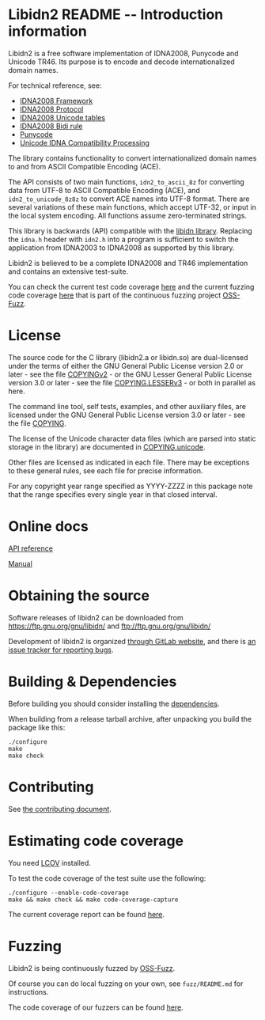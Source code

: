 # Libidn2 README -- Introduction information

Libidn2 is a free software implementation of IDNA2008, Punycode and
Unicode TR46.  Its purpose is to encode and decode internationalized
domain names.

For technical reference, see:

 * [IDNA2008 Framework](https://tools.ietf.org/html/rfc5890)
 * [IDNA2008 Protocol](https://tools.ietf.org/html/rfc5891)
 * [IDNA2008 Unicode tables](https://tools.ietf.org/html/rfc5892)
 * [IDNA2008 Bidi rule](https://tools.ietf.org/html/rfc5893)
 * [Punycode](https://tools.ietf.org/html/rfc3492)
 * [Unicode IDNA Compatibility Processing](https://www.unicode.org/reports/tr46/)

The library contains functionality to convert internationalized domain
names to and from ASCII Compatible Encoding (ACE).

The API consists of two main functions, `idn2_to_ascii_8z` for
converting data from UTF-8 to ASCII Compatible Encoding (ACE), and
`idn2_to_unicode_8z8z` to convert ACE names into UTF-8 format. There
are several variations of these main functions, which accept UTF-32,
or input in the local system encoding. All functions assume
zero-terminated strings.

This library is backwards (API) compatible with the [libidn
library](https://www.gnu.org/software/libidn/).  Replacing the
`idna.h` header with `idn2.h` into a program is sufficient to switch
the application from IDNA2003 to IDNA2008 as supported by this
library.

Libidn2 is believed to be a complete IDNA2008 and TR46 implementation
and contains an extensive test-suite.

You can check the current test code coverage
[here](https://libidn.gitlab.io/libidn2/coverage/index.html) and the
current fuzzing code coverage
[here](https://libidn.gitlab.io/libidn2/fuzz-coverage/index.html) that
is part of the continuous fuzzing project
[OSS-Fuzz](https://issues.oss-fuzz.com/issues?q=is:open%20libidn2).


# License

The source code for the C library (libidn2.a or libidn.so) are
dual-licensed under the terms of either the GNU General Public License
version 2.0 or later - see the file [COPYINGv2](COPYINGv2) - or the
GNU Lesser General Public License version 3.0 or later - see the file
[COPYING.LESSERv3](COPYING.LESSERv3) - or both in parallel as here.

The command line tool, self tests, examples, and other auxiliary
files, are licensed under the GNU General Public License version 3.0
or later - see the file [COPYING](COPYING).

The license of the Unicode character data files (which are parsed into
static storage in the library) are documented in
[COPYING.unicode](COPYING.unicode).

Other files are licensed as indicated in each file.  There may be
exceptions to these general rules, see each file for precise
information.

For any copyright year range specified as YYYY-ZZZZ in this package
note that the range specifies every single year in that closed interval.

# Online docs

[API reference](https://libidn.gitlab.io/libidn2/reference/api-index-full.html)

[Manual](https://libidn.gitlab.io/libidn2/manual/libidn2.html)


# Obtaining the source

Software releases of libidn2 can be downloaded from
https://ftp.gnu.org/gnu/libidn/ and ftp://ftp.gnu.org/gnu/libidn/

Development of libidn2 is organized [through GitLab
website](https://gitlab.com/libidn/libidn2), and there is [an issue
tracker for reporting bugs](https://gitlab.com/libidn/libidn2/issues).


# Building & Dependencies

Before building you should consider installing the
[dependencies](DEPENDENCIES.md).

When building from a release tarball archive, after unpacking you
build the package like this:

```
./configure
make
make check
```

# Contributing

See [the contributing document](CONTRIBUTING.md).


# Estimating code coverage

You need [LCOV](https://github.com/linux-test-project/lcov) installed.

To test the code coverage of the test suite use the following:

```
./configure --enable-code-coverage
make && make check && make code-coverage-capture
```

The current coverage report can be found [here](https://libidn.gitlab.io/libidn2/coverage/).


# Fuzzing

Libidn2 is being continuously fuzzed by [OSS-Fuzz](https://github.com/google/oss-fuzz).

Of course you can do local fuzzing on your own, see `fuzz/README.md` for instructions.

The code coverage of our fuzzers can be found [here](https://libidn.gitlab.io/libidn2/fuzz-coverage/).
